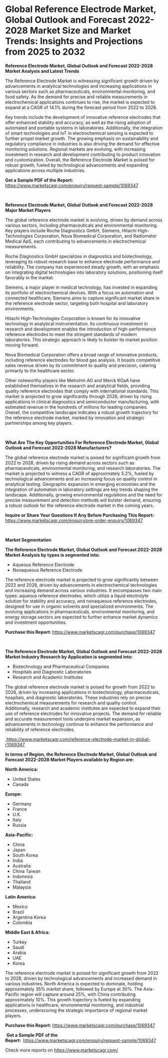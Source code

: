 <p><h1>Global Reference Electrode Market, Global Outlook and Forecast 2022-2028 Market Size and Market Trends: Insights and Projections from 2025 to 2032</h1></p><p><strong>Reference Electrode Market, Global Outlook and Forecast 2022-2028 Market Analysis and Latest Trends</strong></p>
<p><p>The Reference Electrode Market is witnessing significant growth driven by advancements in analytical technologies and increasing applications in various sectors such as pharmaceuticals, environmental monitoring, and food safety. As the demand for precise and reliable measurements in electrochemical applications continues to rise, the market is expected to expand at a CAGR of 14.1% during the forecast period from 2022 to 2028.</p><p>Key trends include the development of innovative reference electrodes that offer enhanced stability and accuracy, as well as the rising adoption of automated and portable systems in laboratories. Additionally, the integration of smart technologies and IoT in electrochemical sensing is expected to further propel market growth. The growing emphasis on sustainability and regulatory compliance in industries is also driving the demand for effective monitoring solutions. Regional markets are evolving, with increasing investment in research and development contributing to product innovation and customization. Overall, the Reference Electrode Market is poised for robust growth, fueled by technological advancements and expanding applications across multiple industries.</p></p>
<p><strong>Get a Sample PDF of the Report:&nbsp;</strong> <a href="https://www.marketscagr.com/enquiry/request-sample/1069347?utm_campaign=2471&utm_medium=2&utm_source=Github&utm_content=ia&utm_term=21032025&utm_id=reference-electrode-market-global-outlook-and-forecast-2022-2028">https://www.marketscagr.com/enquiry/request-sample/1069347</a></p>
<p>&nbsp;</p>
<p><strong>Reference Electrode Market, Global Outlook and Forecast 2022-2028 Major Market Players</strong></p>
<p><p>The global reference electrode market is evolving, driven by demand across various sectors, including pharmaceuticals and environmental monitoring. Key players include Roche Diagnostics GmbH, Siemens, Hitachi High-Technologies Corporation, Nova Biomedical Corporation, and Radiometer Medical ApS, each contributing to advancements in electrochemical measurements.</p><p>Roche Diagnostics GmbH specializes in diagnostics and biotechnology, leveraging its robust research base to enhance electrode performance and reliability. The company has experienced steady growth, with an emphasis on integrating digital technologies into laboratory solutions, positioning itself favorably in the market.</p><p>Siemens, a major player in medical technology, has invested in expanding its portfolio of electrochemical devices. With a focus on automation and connected healthcare, Siemens aims to capture significant market share in the reference electrode sector, targeting both hospital and laboratory environments.</p><p>Hitachi High-Technologies Corporation is known for its innovative technology in analytical instrumentation. Its continuous investment in research and development enables the introduction of high-performance reference electrodes to meet the stringent standards of modern laboratories. This strategic approach is likely to bolster its market position moving forward.</p><p>Nova Biomedical Corporation offers a broad range of innovative products, including reference electrodes for blood gas analysis. It boasts competitive sales revenue driven by its commitment to quality and precision, catering primarily to the healthcare sector.</p><p>Other noteworthy players like Metrohm AG and Merck KGaA have established themselves in the research and analytical fields, providing quality reference electrodes that comply with international standards. This market is projected to grow significantly through 2028, driven by rising applications in clinical diagnostics and semiconductor manufacturing, with estimated revenue in the hundreds of millions for leading companies. Overall, the competitive landscape indicates a robust growth trajectory for the reference electrode market, marked by innovation and strategic partnerships among key players.</p></p>
<p>&nbsp;</p>
<p><strong>What Are The Key Opportunities For Reference Electrode Market, Global Outlook and Forecast 2022-2028 Manufacturers?</strong></p>
<p><p>The global reference electrode market is poised for significant growth from 2022 to 2028, driven by rising demand across sectors such as pharmaceuticals, environmental monitoring, and research laboratories. The market is projected to witness a CAGR of approximately 5.2%, fueled by technological advancements and an increasing focus on quality control in analytical testing. Geographic expansion in emerging economies and the integration of automation in laboratory settings are key trends shaping the landscape. Additionally, growing environmental regulations and the need for precise measurement and detection methods will bolster demand, ensuring a robust outlook for the reference electrode market in the coming years.</p></p>
<p><strong>Inquire or Share Your Questions If Any Before Purchasing This Report:</strong> <a href="https://www.marketscagr.com/enquiry/pre-order-enquiry/1069347?utm_campaign=2471&utm_medium=2&utm_source=Github&utm_content=ia&utm_term=21032025&utm_id=reference-electrode-market-global-outlook-and-forecast-2022-2028">https://www.marketscagr.com/enquiry/pre-order-enquiry/1069347</a></p>
<p>&nbsp;</p>
<p><strong>Market Segmentation</strong></p>
<p><strong>The Reference Electrode Market, Global Outlook and Forecast 2022-2028 Market Analysis by types is segmented into:</strong></p>
<p><ul><li>Aqueous Reference Electrode</li><li>Nonaqueous Reference Electrode</li></ul></p>
<p><p>The reference electrode market is projected to grow significantly between 2022 and 2028, driven by advancements in electrochemical technologies and increasing demand across various industries. It encompasses two main types: aqueous reference electrodes, which utilize a liquid electrolyte solution for stability and accuracy, and nonaqueous reference electrodes, designed for use in organic solvents and specialized environments. The evolving applications in pharmaceuticals, environmental monitoring, and energy storage sectors are expected to further enhance market dynamics and investment opportunities.</p></p>
<p><strong>Purchase this Report:&nbsp;</strong><a href="https://www.marketscagr.com/purchase/1069347?utm_campaign=2471&utm_medium=2&utm_source=Github&utm_content=ia&utm_term=21032025&utm_id=reference-electrode-market-global-outlook-and-forecast-2022-2028">https://www.marketscagr.com/purchase/1069347</a></p>
<p>&nbsp;</p>
<p><strong>The Reference Electrode Market, Global Outlook and Forecast 2022-2028 Market Industry Research by Application is segmented into:</strong></p>
<p><ul><li>Biotechnology and Pharmaceutical Companies</li><li>Hospitals and Diagnostic Laboratories</li><li>Research and Academic Institutes</li></ul></p>
<p><p>The global reference electrode market is poised for growth from 2022 to 2028, driven by increasing applications in biotechnology, pharmaceuticals, hospitals, and diagnostic laboratories. These industries rely on precise electrochemical measurements for research and quality control. Additionally, research and academic institutes are expected to expand their use of reference electrodes for innovative projects. The demand for reliable and accurate measurement tools underpins market expansion, as advancements in technology continue to enhance the performance and reliability of reference electrodes.</p></p>
<p><a href="https://www.marketscagr.com/reference-electrode-market-in-global-r1069347?utm_campaign=2471&utm_medium=2&utm_source=Github&utm_content=ia&utm_term=21032025&utm_id=reference-electrode-market-global-outlook-and-forecast-2022-2028">&nbsp;https://www.marketscagr.com/reference-electrode-market-in-global-r1069347</a></p>
<p><strong>In terms of Region, the Reference Electrode Market, Global Outlook and Forecast 2022-2028 Market Players available by Region are:</strong></p>
<p>
    <p> <strong> North America: </strong>
        <ul>
            <li>United States</li>
            <li>Canada</li>
        </ul>
        </p> 
    <p> <strong> Europe: </strong>
        <ul>
            <li>Germany</li>
            <li>France</li>
            <li>U.K.</li>
            <li>Italy</li>
            <li>Russia</li>
        </ul>
        </p> 
    <p> <strong> Asia-Pacific: </strong>
        <ul>
            <li>China</li>
            <li>Japan</li>
            <li>South Korea</li>
            <li>India</li>
            <li>Australia</li>
            <li>China Taiwan</li>
            <li>Indonesia</li>
            <li>Thailand</li>
            <li>Malaysia</li>
        </ul>
        </p> 
    <p> <strong> Latin America: </strong>
        <ul>
            <li>Mexico</li>
            <li>Brazil</li>
            <li>Argentina Korea</li>
            <li>Colombia</li>
        </ul>
        </p> 
    <p> <strong> Middle East & Africa: </strong>
        <ul>
            <li>Turkey</li>
            <li>Saudi</li>
            <li>Arabia</li>
            <li>UAE</li>
            <li>Korea</li>
        </ul>
    </p>
    </p>
<p><p>The reference electrode market is poised for significant growth from 2022 to 2028, driven by technological advancements and increased demand in various industries. North America is expected to dominate, holding approximately 35% market share, followed by Europe at 30%. The Asia-Pacific region will capture around 25%, with China contributing approximately 10%. This growth trajectory is fueled by expanding applications in healthcare, environmental monitoring, and industrial processes, underscoring the strategic importance of regional market players.</p></p>
<p><strong>Purchase this Report: </strong><a href="https://www.marketscagr.com/purchase/1069347?utm_campaign=2471&utm_medium=2&utm_source=Github&utm_content=ia&utm_term=21032025&utm_id=reference-electrode-market-global-outlook-and-forecast-2022-2028">https://www.marketscagr.com/purchase/1069347</a></p>
<p>&nbsp;<strong>Get a Sample PDF of the Report:&nbsp;&nbsp;</strong><a href="https://www.marketscagr.com/enquiry/request-sample/1069347?utm_campaign=2471&utm_medium=2&utm_source=Github&utm_content=ia&utm_term=21032025&utm_id=reference-electrode-market-global-outlook-and-forecast-2022-2028">https://www.marketscagr.com/enquiry/request-sample/1069347</a></p>
<p><strong></strong></p>
<p>Check more reports on <a href="https://www.marketscagr.com/?utm_campaign=2471&utm_medium=2&utm_source=Github&utm_content=ia&utm_term=21032025&utm_id=reference-electrode-market-global-outlook-and-forecast-2022-2028">https://www.marketscagr.com/</a></p>